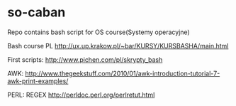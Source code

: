 # so-caban
Repo contains bash script for OS course(Systemy operacyjne) 

Bash course PL
http://ux.up.krakow.pl/~bar/KURSY/KURSBASHA/main.html

First scripts:
http://www.pichen.com/pl/skrypty_bash

AWK:
http://www.thegeekstuff.com/2010/01/awk-introduction-tutorial-7-awk-print-examples/

PERL: REGEX
http://perldoc.perl.org/perlretut.html

